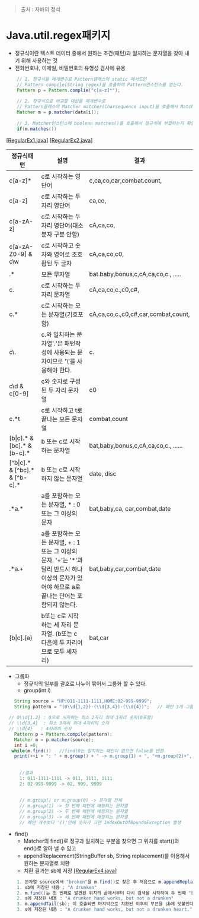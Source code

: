 > 출처 : 자바의 정석


# Java.util.regex패키지
* 정규식이란 텍스트 데이터 중에서 원하는 조건(패턴)과 일치하는 문자열을 찾아 내기 위해 사용하는 것
* 전화번호나, 이메일, 비밀번호의 유형성 검사에 유용
```java
	// 1. 정규식을 매개변수로 Pattern캘래스의 static 메서드인
    // Pattern compile(String regex)을 호출하여 Pattern인스턴스를 얻는다.
    Pattern p = Pattern.complie("c[a-z]*");
    
    // 2. 정규식으로 비교할 대상을 매개변수로
    // Pattern클래스의 Matcher matcher(Charsequence input)을 호출해서 Matcher인스턴스를 얻는다
    Matcher m = p.matcher(data[i]);
    
    // 3. Matcher인스턴스에 boolean matches()를 호출해서 정규식에 부합하는지 확인
    if(m.matches())
```
[[RegularEx1.java]](https://github.com/HaeSeongPark/TIL/blob/master/JavaStudy2/JavaStudySource2/src/ch9_lang/RegularEx1.java)
[[RegularEx2.java]](https://github.com/HaeSeongPark/TIL/blob/master/JavaStudy2/JavaStudySource2/src/ch9_lang/RegularEx2.java)

정규식패턴 | 설명 | 결과
------------ | ------------- | ------------
c[a-z]*   | c로 시작하는 영단어 | c,ca,co,car,combat.count,
c[a-z] | c로 시작하는 두 자리 영단어 | ca,co,
c[a-zA-z] | c로 시작하는 두자리 영단어(대소분자 구분 안함) | cA,ca,co,
c[a-zA-Z0-9] & c\w | c로 시작하고 숫자와 영어로 조호홥된 두 글자 | cA,ca,co,c0,
.* |모든 무자열 | bat.baby,bonus,c,cA,ca,co,c., .....
c. |c로 시작하는 두 자리 문자열 | cA,ca,co,c.,c0,c#,
c.*| c로 시작하는 모든 문자열(기호포함) | cA,ca,co,c.,c0,c#,car,combat,count,
c\\. | c.와 일치하는 문자열'.'은 패턴작성에 사용되는 문자이므로 '\\'를 사용해야 한다. | c.
c\d & c[0-9] | c와 숫자로 구성된 두 자리 문자열 | c0
c.*t | c로 시작하고 t로 끝나는 모든 문자열 | combat,count
[b\|c].* & [bc].* & [b-c].* | b 또는 c로 시작하는 문자열 | bat,baby,bonus,c,cA,ca,co,c., ......
[^b\|c].* & [^bc].* & [^b-c].* | b 또는 c로 시작하지 않는 문자열 | date, disc
.\*a.\* | a를 포함하는 모든 문자열,  * : 0 또는 그 이상의 문자 | bat,baby,ca, car,combat,date
.*a.+ | a를 포함하는 모든 문자열, + : 1또는 그 이상의 문자. '+'는 '*'과 달리 반드시 하나 이상의 문자가 있어야 하므로 a로 끝나는 단어는 포함되지 않는다. | bat,baby,car,combat,date
[b\|c].{a} | b또는 c로 시작하는 세 자리 문자열. (b또는 c 다음에 두 자리이므로 모두 세자리) | bat,car

* 그룹화
  - 정규식의 일부를 괄호로 나누어 묶어서 그룹화 할 수 있다.
  - group(int i)
  
 ```java
    String source = "HP:011-1111-1111,HOME:02-999-9999";
 	String pattern = "(0\\d{1,2})-(\\d{3,4})-(\\d{4})";   // 패턴 3개 그룹화
  
  // 0\\d{1.2} : 0으로 시자하는 최소 2자리 최대 3자리 숫자(0포함)
  // \\d{3,4}  : 최소 3자리 최대 4자리의 숫자
  // \\d{4}   : 4자리의 숫자
    Pattern p = Pattern.compile(pattern);
    Matcher m = p.matcher(source);
 	int i =0;
   while(m.find())   //find(0는 일치하는 패턴이 없으면 false를 반환
  	print(++i + ": " + m.group() + " -> m.group(1) + ", "+m.group(2)+", "+m.group(3));
      
      
      //결과
      1: 011-1111-1111 -> 011, 1111, 1111
      2: 02-999-9999 -> 02, 999, 9999
      
      
      // m.group() or m.group(0) -> 문자열 전체
      // m.group(1) -> 첫 번째 패턴에 매칭되는 문자열
      // m.group(2) -> 두 번째 패턴에 매칭되는 문자열
      // m.group(3) -> 세 번째 패턴에 매칭되는 문자열
      // 패턴 개수보다 '()'안에 숫자가 크면 IndexOutOfBoundsException 발생
 ```
 
 * find()
    - Matcher의 find()로 정규과 일치하는 부분을 찾으면 그 위치를 start()와 end()로 알아 낼 수 있고
    - appendReplacement(StringBuffer sb, String replacement)를 이용해서 원하는 문자열로 치환
    - 치환 결과는 sb에 저장
[[RegularEx4.java]](https://github.com/HaeSeongPark/TIL/blob/master/JavaStudy2/JavaStudySource2/src/ch9_lang/RegularEx2.java)
```java
	1. 문자열 source에서 "broken"을 m.find()로 찾은 후 처음으로 m.appendReplacement(sb, "drunken");가 호출되면 source의 시작부터 "broken"을 찾은 위치까지의 내용에 "druken"을 더해서 저장한다.
	1. sb에 저장된 내용 : "A drunken"
	2. m.find()는 첫 번째로 발견된 위치의 끝에서부터 다시 검색을 시작하여 두 번째 "broken"을 찾게되고 다시 m.appendReplacement(sb, "drunken"); 호출
	2. s에 저장된 내용 : "A drunken hand works, but not a drunken"
	3. m.appendTail(sb); 이 호출되면 마지막으로 치환된 이후의 부븐을 sb에 덧붙인다.
	3. s에 저장된 내용 : "A drunken hand works, but not a drunken heart."
```
